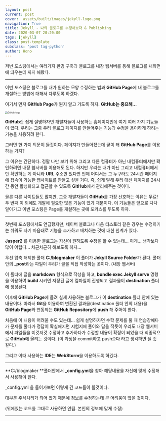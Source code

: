 ```yaml
---
layout: post
current: post
cover:  assets/built/images/jekyll-logo.png
navigation: True
title: Jekyll - 나의 블로그를 수정해보자 & Publishing
date: 2020-03-07 20:20:00
tags: [jekyll]
class: post-template
subclass: 'post tag-python'
author: Hono
---
```




<i class="fa fa-list-alt"></i>저번 포스팅에서는  여러가지 환경 구축과 블로그를 내장 웹서버를 통해 블로그를 내화면에 띄우는데 까지 해봤다.

------

<i class="fa fa-tag"></i>이번 포스팅은 블로그를 내가 원하는 모양 수정하는 법과 **GitHub Page**에 내 블로그를 개설하는 방법에 대해서 다루도록 하겠다.

여기서 먼저 **GitHub Page**가 뭔지 알고 가도록 하자.  <i class="fa fa-thumb-tack"></i> **GitHub는 중요해...**

<img src="https://user-images.githubusercontent.com/79001968/110790844-de494500-82b4-11eb-9504-10493a923fe1.png" alt="GitHub-logo" style="zoom: 50%;" />



**GitHub**란 쉽게 설명하자면 개발자들이 사용하는 홈페이지인데 여기 여러 가지 기능들이 있다. 우리는 그중 우리 블로그 페이지를 만들어주는 기능과 수정을 용이하게 하려는 기능을 사용하려 한다.

그러면 한 가지 의문이 들것이다. 페이지가 만들어졌는데 굳이 왜 **GitHub Page**를 이용하는 거지? 

 그 이유는 간단하다. 정말 나만 보기 위해 그리고 다른 컴퓨터가 아닌 내컴퓨터에서만 확인하려면 내장 웹서버를 이용해도 된다. 
 하지만 우리는 내가 아닌 그리고 내컴퓨터에서만 확인하는 게 아니라 **URL** 주소만 있다면 언제 어디서든 그 누구라도 24시간 페이지에 접속이 가능한 웹사이트를 만들고 싶을 거다. 즉, 쉽게 말해 우리 대신 페이지를 24시간 동안 활성화되고 접근할 수 있도록 **GitHub**에서 관리해주는 것이다.

물론 다른 사이트들도 많지만, 그중 개발자들이 **GitHub**를 가장 선호하는 이유는 무료! 두 번째 이 외에도 개발에 필요한 많은 기능이 있기 때문이다.
이 기능들은 앞으로 차차 알아가고 이번 포스팅은  Page를 개설하는 곳에 포커스를 두도록 하자. 

------

<i class="fa fa-tag"></i>첫번째 포스팅에서도 언급했지만, 네이버 블로그나 다음 티스토리 같은 경우는 수정하기는 쉬워도 자기 마음대로 기능을 추가하고 배치하는 것에 대한 한계가 있다.

**Jasper2** 를 이용한 블로그는 자신이 원하도록 수정을 할 수 있는데... 이게... 생각보다 많이 어렵다... 차근차근히 해보도록 하자...

우선 압축 해제한 폴더 **C:/blogmaker** 이 폴더가 **Jekyll Source Folder**가 된다.
폴더 안의 **_post**라는 파일이 우리가 글을 직접 작성하는 곳이다. (내장 웹서버)

이 폴더에 글을 **markdown** 형식으로 작성을 하고, **bundle exec Jekyll serve** 명령을 이용하여  **build** 시키면 저장된 글에 컴파일이 진행되고 결과물이 **destination** 폴더에 생성된다.

이후에 **GitHub Page**에 올려 실제 사용하는 블로그가 이 **destination** 폴더 안에 있는 내용이다. 따라서 **Git**을 이용하여 변환된 결과물(destination 폴더 안의 내용)을 **GitHub Page**와 연동되는 **GitHub Repository**에 **push** 해 주어야 한다.

처음에 이 내용이 어려울 수도 있는데...  쉽게 설명하자면 수학 문제를 풀 때 연습장에다가 문제를 풀다가 정답이 확실해지면 시험지에 풀이와 답을 적듯이 우리도 내장 웹서버에서 파일들을 이것저것 수정하고 추가하다가 수정할 내용이 확정이 되었을 때 최종적으로 **GitHub**에 올리는 것이다. (이 과정을 commit하고  push준다 라고 생각하면 될 것 같다.)  

그리고 이때 사용하는 **IDE**는 **WebStorm**을 이용하도록 하겠다.

------

**C:/blogmaker **폴더안에서 **_config.yml**을 찾아 해당내용을 자신에 맞게 수정해서 사용해야 한다.

<script src="https://gist.github.com/HAN-Sang-Ho/abb5761cdd32b71ab17e25627a9a9e07.js"></script>

_config.yml 을 들어가보면 이렇게 긴 코드들이 뜰것이다.

대부분 주석처리가 되어 있기 때문에 정보를 수정하는데 큰 어려움이 없을 것이다.

(위에있는 코드를 그대로 사용하면 안됨. 본인의 정보에 맞게 수정) 

------






